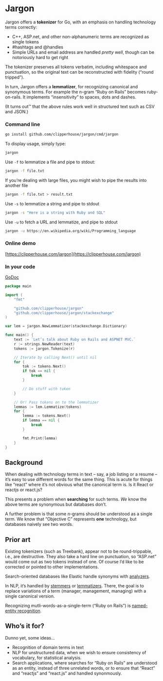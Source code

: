 # Jargon

Jargon offers a **tokenizer** for Go, with an emphasis on handling technology terms correctly:

- C++, ASP.net, and other non-alphanumeric terms are recognized as single tokens
- #hashtags and @handles
- Simple URLs and email address are handled _pretty well_, though can be notoriously hard to get right

The tokenizer preserves all tokens verbatim, including whitespace and punctuation, so the original text can be reconstructed with fidelity (“round tripped”).

In turn, Jargon offers a **lemmatizer**, for recognizing canonical and synonymous terms. For example the n-gram “Ruby on Rails” becomes ruby-on-rails. It implements “insensitivity” to spaces, dots and dashes.

(It turns out™️ that the above rules work well in structured text such as CSV and JSON.)

### Command line

```bash
go install github.com/clipperhouse/jargon/cmd/jargon
```

To display usage, simply type:

```bash
jargon
```

Use `-f` to lemmatize a file and pipe to stdout:

```bash
jargon -f file.txt
```

If you’re dealing with large files, you might wish to pipe the results into another file

```bash
jargon -f file.txt > result.txt
```

Use `-s` to lemmatize a string and pipe to stdout

```bash
jargon -s "Here is a string with Ruby and SQL"
```

Use `-u` to fetch a URL and lemmatize, and pipe to stdout

```bash
jargon -u https://en.wikipedia.org/wiki/Programming_language
```

### Online demo

[https://clipperhouse.com/jargon](https://clipperhouse.com/jargon)

### In your code

[GoDoc](https://godoc.org/github.com/clipperhouse/jargon)

```go
package main

import (
    "fmt"

    "github.com/clipperhouse/jargon"
    "github.com/clipperhouse/jargon/stackexchange"
)

var lem = jargon.NewLemmatizer(stackexchange.Dictionary)

func main() {
    text := `Let’s talk about Ruby on Rails and ASPNET MVC.`
    r := strings.NewReader(text)
    tokens := jargon.Tokenize(r)

    // Iterate by calling Next() until nil
    for {
        tok := tokens.Next()
        if tok == nil {
            break
        }

        // Do stuff with token
    }

    // Or! Pass tokens on to the lemmatizer
    lemmas := lem.Lemmatize(tokens)
    for {
        lemma := tokens.Next()
        if lemma == nil {
            break
        }

        fmt.Print(lemma)
    }
}
```

## Background

When dealing with technology terms in text – say, a job listing or a resume –
it’s easy to use different words for the same thing. This is acute for things like “react” where it’s not obvious
what the canonical term is. Is it React or reactjs or react.js?

This presents a problem when **searching** for such terms. _We_ know the above terms are synonymous but databases don’t.

A further problem is that some n-grams should be understood as a single term. We know that “Objective C” represents
**one** technology, but databases naively see two words.

## Prior art

Existing tokenizers (such as Treebank), appear not to be round-trippable, i.e., are destructive. They also take a hard line on punctuation, so “ASP.net” would come out as two tokens instead of one. Of course I’d like to be corrected or pointed to other implementations.

Search-oriented databases like Elastic handle synonyms with [analyzers](https://www.elastic.co/guide/en/elasticsearch/reference/current/analysis-analyzers.html).

In NLP, it’s handled by [stemmers](https://en.wikipedia.org/wiki/Stemming) or [lemmatizers](https://en.wikipedia.org/wiki/Lemmatisation). There, the goal is to replace variations of a term (manager, management, managing) with a single canonical version.

Recognizing mutli-words-as-a-single-term (“Ruby on Rails”) is [named-entity recognition](https://en.wikipedia.org/wiki/Named-entity_recognition).

## Who’s it for?

Dunno yet, some ideas…

- Recognition of domain terms in text
- NLP for unstructured data, when we wish to ensure consistency of vocabulary, for statistical analysis.
- Search applications, where searches for “Ruby on Rails” are understood as an entity, instead of three unrelated words, or to ensure that “React” and “reactjs” and “react.js” and handled synonmously.
